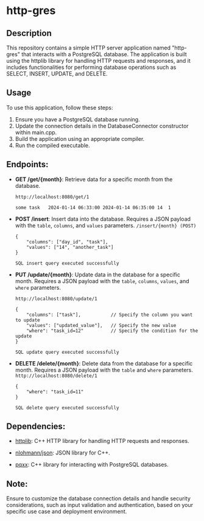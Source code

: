 # http-gres

## Description

This repository contains a simple HTTP server application named "http-gres" that interacts with a PostgreSQL database. The application is built using the httplib library for handling HTTP requests and responses, and it includes functionalities for performing database operations such as SELECT, INSERT, UPDATE, and DELETE.

## Usage

To use this application, follow these steps:

1. Ensure you have a PostgreSQL database running.
1. Update the connection details in the DatabaseConnector constructor within main.cpp.
1. Build the application using an appropriate compiler.
1. Run the compiled executable.

## Endpoints:

- **GET /get/{month}**: Retrieve data for a specific month from the database.

    ```
    http://localhost:8080/get/1
    ```

    ```
    some task	2024-01-14 06:33:00	2024-01-14 06:35:00	14	1
    ```

- **POST /insert**: Insert data into the database. Requires a JSON payload with the `table`, `columns`, and `values` parameters.
    ```/insert/{month} (POST)```

    ```
    {
        "columns": ["day_id", "task"],
        "values": ["14", "another_task"]
    }
    ```

    ```
    SQL insert query executed successfully
    ```

- **PUT /update/{month}**: Update data in the database for a specific month. Requires a JSON payload with the `table`, `columns`, `values`, and `where` parameters.

    ```
    http://localhost:8080/update/1
    ```

    ```
    {
        "columns": ["task"],           // Specify the column you want to update
        "values": ["updated_value"],   // Specify the new value
        "where": "task_id=12"          // Specify the condition for the update
    }
    ```

    ```
    SQL update query executed successfully
    ```

- **DELETE /delete/{month}**: Delete data from the database for a specific month. Requires a JSON payload with the `table` and `where` parameters.
    ```http://localhost:8080/delete/1```

    ```
    {
        "where": "task_id=11"
    }
    ```

    ```SQL delete query executed successfully```
## Dependencies:

- [httplib](https://github.com/yhirose/cpp-httplib): C++ HTTP library for handling HTTP requests and responses.

- [nlohmann/json](https://github.com/nlohmann/json): JSON library for C++.

- [pqxx](https://github.com/jtv/libpqxx): C++ library for interacting with PostgreSQL databases.

## Note:

Ensure to customize the database connection details and handle security considerations, such as input validation and authentication, based on your specific use case and deployment environment.